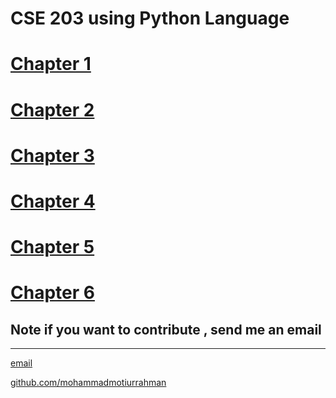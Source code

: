 
# CSE 203 using Python Language
# [Chapter 1](https://github.com/mohammadmotiurrahman/mohammadmotiurrahman.github.io/blob/main/cse203py/PythonCSE203Chapter1.ipynb)
# [Chapter 2](https://github.com/mohammadmotiurrahman/mohammadmotiurrahman.github.io/blob/main/cse203py/PythonCSE203Chapter2.ipynb)
# [Chapter 3](https://github.com/mohammadmotiurrahman/mohammadmotiurrahman.github.io/blob/main/cse203py/PythonCSE203Chapter3.ipynb)
# [Chapter 4](https://github.com/mohammadmotiurrahman/mohammadmotiurrahman.github.io/blob/main/cse203py/PythonCSE203Chapter4.ipynb)
# [Chapter 5](https://github.com/mohammadmotiurrahman/mohammadmotiurrahman.github.io/blob/main/cse203py/PythonCSE203Chapter5.ipynb)
# [Chapter 6](https://github.com/mohammadmotiurrahman/mohammadmotiurrahman.github.io/blob/main/cse203py/PythonCSE203Chapter6.ipynb)

## Note if you want to contribute , send me an email

* * *

[email](mailto:mohammadmotiurrahman@gmail.com)

[github.com/mohammadmotiurrahman](https://github.com/mohammadmotiurrahman)
